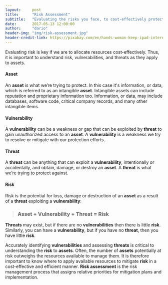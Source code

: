 ```yaml
---
layout:     post
title:      "Risk Assessment"
subtitle:   "Evaluating the risks you face, to cost-effectively protect your data."
date:       2017-05-13 12:00:00
author:     "dario"
header-img: "img/risk-assessment.jpg"
header-credit-link: https://pixabay.com/en/hands-woman-keep-ipad-internet-1004271/
---
```


Evaluating risk is key if we are to allocate resources cost-effectively. Thus, it is important to understand risk, vulnerabilities, and threats as they apply to assets.

#### Asset
An **asset** is what we’re trying to protect. In this case it's information, or data, which is referred to as an intangible **asset**. Intangible assets can include reputation and proprietary information too. Information, or data, may include databases, software code, critical company records, and many other intangible items.

#### Vulnerability
A **vulnerability** can be a weakness or gap that can be exploited by **threat** to gain unauthorized access to an **asset**. A **vulnerability** is a weakness we try to resolve or mitigate with our protection efforts.

#### Threat
A **threat** can be anything that can exploit a **vulnerability**, intentionally or accidentally, and obtain, damage, or destroy an **asset**. A **threat** is what we’re trying to protect against.

#### Risk
Risk is the potential for loss, damage or destruction of an **asset** as a result of a **threat** exploiting a **vulnerability**:

> ### Asset + Vulnerability + Threat = Risk

**Threats** may exist, but if there are no **vulnerabilities** then there is little **risk**. Similarly, you can have a **vulnerability**, but if you have no **threat**, then you have little **risk**.

Accurately identifying **vulnerabilities** and assessing **threats** is critical to understanding the **risk** to **assets**. Often, the number of **assets** potentially at risk outweighs the resources available to manage them. It is therefore important to know where to apply available resources to mitigate **risk** in a cost-effective and efficient manner. **Risk assessment** is the risk management process that assigns relative priorities for mitigation plans and implementation.
